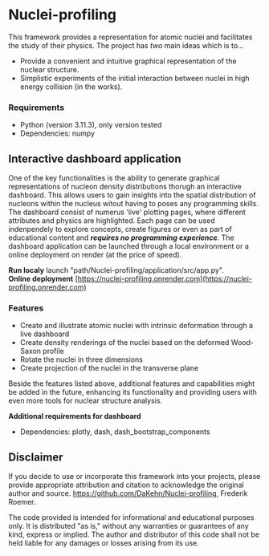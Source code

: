 # Nuclei-profiling
This framework provides a representation for atomic nuclei and facilitates the study of their physics. The project has _two_ main ideas which is to...

* Provide a convenient and intuitive graphical representation of the nuclear structure.
* Simplistic experiments of the initial interaction between nuclei in high energy collision (in the works). 

### Requirements

* Python (version 3.11.3), only version tested 
* Dependencies: numpy

## Interactive dashboard application

One of the key functionalities is the ability to generate graphical representations of nucleon density distributions thorugh an interactive dashboard. This allows users to gain insights into the spatial distribution of nucleons within the nucleus witout having to poses any programming skills. The dashboard consist of numerus 'live' plotting pages, where different attributes and physics are highlighted. Each page can be used indenpendely to explore concepts, create figures or even as part of educational content and ***requires no programming experience***. The dashboard application can be launched through a local environment or a online deployment on render (at the price of speed).

**Run localy** launch "path/Nuclei-profiling/application/src/app.py". <br>
**Online deployment** [https://nuclei-profiling.onrender.com](https://nuclei-profiling.onrender.com)

### Features

* Create and illustrate atomic nuclei with intrinsic deformation through a live dashboard
* Create density renderings of the nuclei based on the deformed Wood-Saxon profile
* Rotate the nuclei in three dimensions
* Create projection of the nuclei in the transverse plane

Beside the features listed above, additional features and capabilities might be added in the future, enhancing its functionality and providing users with even more tools for nuclear structure analysis.


**Additional requirements for dashboard**
* Dependencies: plotly, dash, dash_bootstrap_components

## Disclaimer

If you decide to use or incorporate this framework into your projects, please provide appropriate attribution and citation to acknowledge the original author and source. https://github.com/DaKehn/Nuclei-profiling, Frederik Roemer.

The code provided is intended for informational and educational purposes only. It is distributed "as is," without any warranties or guarantees of any kind, express or implied. The author and distributor of this code shall not be held liable for any damages or losses arising from its use.
